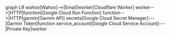 graph LR
    wahoo[Wahoo]-->|Email|worker[Cloudflare Worker]
    worker-->|HTTP|function[Google Cloud Run Function]
    function-->|HTTP|garmin[Garmin API]
    secrets[Google Cloud Secret Manager]---|Garmin Token|function
    service_account[Google Cloud Service Account]---|Private Key|worker